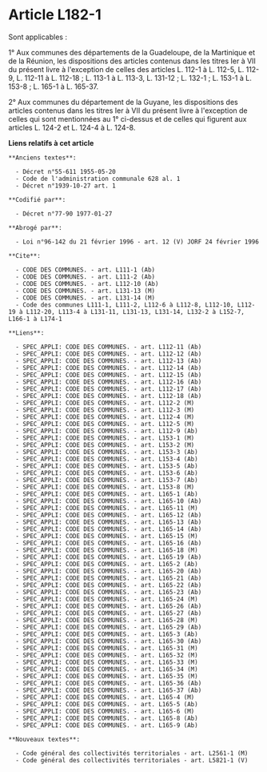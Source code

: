 # Article L182-1

Sont applicables :

1° Aux communes des départements de la Guadeloupe, de la Martinique et de la Réunion, les dispositions des articles contenus
dans les titres Ier à VII du présent livre à l'exception de celles des articles L. 112-1 à L. 112-5, L. 112-9, L. 112-11 à L.
112-18 ; L. 113-1 à L. 113-3, L. 131-12 ; L. 132-1 ; L. 153-1 à L. 153-8 ; L. 165-1 à L. 165-37.

2° Aux communes du département de la Guyane, les dispositions des articles contenus dans les titres Ier à VII du présent
livre à l'exception de celles qui sont mentionnées au 1° ci-dessus et de celles qui figurent aux articles L. 124-2 et L.
124-4 à L. 124-8.

**Liens relatifs à cet article**

	**Anciens textes**:

	  - Décret n°55-611 1955-05-20
	  - Code de l'administration communale 628 al. 1
	  - Décret n°1939-10-27 art. 1

	**Codifié par**:

	  - Décret n°77-90 1977-01-27

	**Abrogé par**:

	  - Loi n°96-142 du 21 février 1996 - art. 12 (V) JORF 24 février 1996

	**Cite**:

	  - CODE DES COMMUNES. - art. L111-1 (Ab)
	  - CODE DES COMMUNES. - art. L111-2 (Ab)
	  - CODE DES COMMUNES. - art. L112-10 (Ab)
	  - CODE DES COMMUNES. - art. L131-13 (M)
	  - CODE DES COMMUNES. - art. L131-14 (M)
	  - Code des communes L111-1, L111-2, L112-6 à L112-8, L112-10, L112-19 à L112-20, L113-4 à L131-11, L131-13, L131-14, L132-2 à L152-7, L166-1 à L174-1

	**Liens**:

	  - SPEC_APPLI: CODE DES COMMUNES. - art. L112-11 (Ab)
	  - SPEC_APPLI: CODE DES COMMUNES. - art. L112-12 (Ab)
	  - SPEC_APPLI: CODE DES COMMUNES. - art. L112-13 (Ab)
	  - SPEC_APPLI: CODE DES COMMUNES. - art. L112-14 (Ab)
	  - SPEC_APPLI: CODE DES COMMUNES. - art. L112-15 (Ab)
	  - SPEC_APPLI: CODE DES COMMUNES. - art. L112-16 (Ab)
	  - SPEC_APPLI: CODE DES COMMUNES. - art. L112-17 (Ab)
	  - SPEC_APPLI: CODE DES COMMUNES. - art. L112-18 (Ab)
	  - SPEC_APPLI: CODE DES COMMUNES. - art. L112-2 (M)
	  - SPEC_APPLI: CODE DES COMMUNES. - art. L112-3 (M)
	  - SPEC_APPLI: CODE DES COMMUNES. - art. L112-4 (M)
	  - SPEC_APPLI: CODE DES COMMUNES. - art. L112-5 (M)
	  - SPEC_APPLI: CODE DES COMMUNES. - art. L112-9 (Ab)
	  - SPEC_APPLI: CODE DES COMMUNES. - art. L153-1 (M)
	  - SPEC_APPLI: CODE DES COMMUNES. - art. L153-2 (M)
	  - SPEC_APPLI: CODE DES COMMUNES. - art. L153-3 (Ab)
	  - SPEC_APPLI: CODE DES COMMUNES. - art. L153-4 (Ab)
	  - SPEC_APPLI: CODE DES COMMUNES. - art. L153-5 (Ab)
	  - SPEC_APPLI: CODE DES COMMUNES. - art. L153-6 (Ab)
	  - SPEC_APPLI: CODE DES COMMUNES. - art. L153-7 (Ab)
	  - SPEC_APPLI: CODE DES COMMUNES. - art. L153-8 (M)
	  - SPEC_APPLI: CODE DES COMMUNES. - art. L165-1 (Ab)
	  - SPEC_APPLI: CODE DES COMMUNES. - art. L165-10 (Ab)
	  - SPEC_APPLI: CODE DES COMMUNES. - art. L165-11 (M)
	  - SPEC_APPLI: CODE DES COMMUNES. - art. L165-12 (Ab)
	  - SPEC_APPLI: CODE DES COMMUNES. - art. L165-13 (Ab)
	  - SPEC_APPLI: CODE DES COMMUNES. - art. L165-14 (Ab)
	  - SPEC_APPLI: CODE DES COMMUNES. - art. L165-15 (M)
	  - SPEC_APPLI: CODE DES COMMUNES. - art. L165-16 (Ab)
	  - SPEC_APPLI: CODE DES COMMUNES. - art. L165-18 (M)
	  - SPEC_APPLI: CODE DES COMMUNES. - art. L165-19 (Ab)
	  - SPEC_APPLI: CODE DES COMMUNES. - art. L165-2 (Ab)
	  - SPEC_APPLI: CODE DES COMMUNES. - art. L165-20 (Ab)
	  - SPEC_APPLI: CODE DES COMMUNES. - art. L165-21 (Ab)
	  - SPEC_APPLI: CODE DES COMMUNES. - art. L165-22 (Ab)
	  - SPEC_APPLI: CODE DES COMMUNES. - art. L165-23 (Ab)
	  - SPEC_APPLI: CODE DES COMMUNES. - art. L165-24 (M)
	  - SPEC_APPLI: CODE DES COMMUNES. - art. L165-26 (Ab)
	  - SPEC_APPLI: CODE DES COMMUNES. - art. L165-27 (Ab)
	  - SPEC_APPLI: CODE DES COMMUNES. - art. L165-28 (M)
	  - SPEC_APPLI: CODE DES COMMUNES. - art. L165-29 (Ab)
	  - SPEC_APPLI: CODE DES COMMUNES. - art. L165-3 (Ab)
	  - SPEC_APPLI: CODE DES COMMUNES. - art. L165-30 (Ab)
	  - SPEC_APPLI: CODE DES COMMUNES. - art. L165-31 (M)
	  - SPEC_APPLI: CODE DES COMMUNES. - art. L165-32 (M)
	  - SPEC_APPLI: CODE DES COMMUNES. - art. L165-33 (M)
	  - SPEC_APPLI: CODE DES COMMUNES. - art. L165-34 (M)
	  - SPEC_APPLI: CODE DES COMMUNES. - art. L165-35 (M)
	  - SPEC_APPLI: CODE DES COMMUNES. - art. L165-36 (Ab)
	  - SPEC_APPLI: CODE DES COMMUNES. - art. L165-37 (Ab)
	  - SPEC_APPLI: CODE DES COMMUNES. - art. L165-4 (M)
	  - SPEC_APPLI: CODE DES COMMUNES. - art. L165-5 (Ab)
	  - SPEC_APPLI: CODE DES COMMUNES. - art. L165-6 (M)
	  - SPEC_APPLI: CODE DES COMMUNES. - art. L165-8 (Ab)
	  - SPEC_APPLI: CODE DES COMMUNES. - art. L165-9 (Ab)

	**Nouveaux textes**:

	  - Code général des collectivités territoriales - art. L2561-1 (M)
	  - Code général des collectivités territoriales - art. L5821-1 (V)
